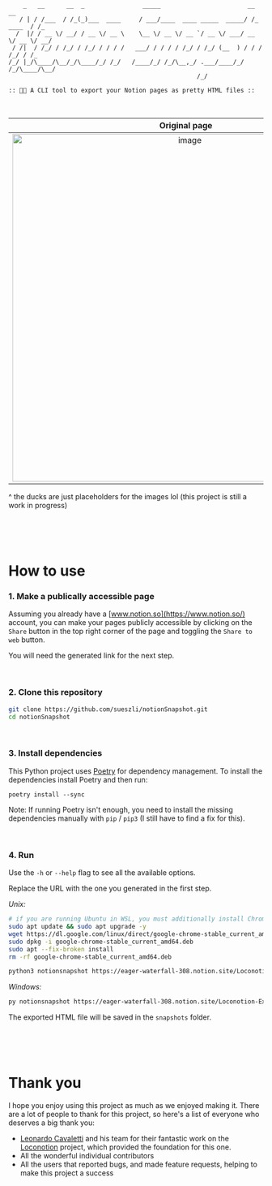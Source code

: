 ```
    _   __      __  _                _____                        __          __ 
   / | / /___  / /_(_)___  ____     / ___/____  ____ _____  _____/ /_  ____  / /_
  /  |/ / __ \/ __/ / __ \/ __ \    \__ \/ __ \/ __ `/ __ \/ ___/ __ \/ __ \/ __/
 / /|  / /_/ / /_/ / /_/ / / / /   ___/ / / / / /_/ / /_/ (__  ) / / / /_/ / /_  
/_/ |_/\____/\__/_/\____/_/ /_/   /____/_/ /_/\__,_/ .___/____/_/ /_/\____/\__/  
                                                    /_/     

:: 📸💥 A CLI tool to export your Notion pages as pretty HTML files ::
```

<br>

Original page              |  Export through Notion | **✨Notion Snapshot✨**
:-------------------------:|:-------------------------:|:-------------------------:
<img width="685" alt="image" src="https://user-images.githubusercontent.com/61852663/221595552-3eebc492-9e64-4cb3-b330-4418961890ce.png">  |  <img width="685" alt="image" src="https://user-images.githubusercontent.com/61852663/221595560-d90a2d41-f7a8-48be-8fe9-e63889126042.png">               | <img width="685" alt="image" src="https://user-images.githubusercontent.com/61852663/221595539-ba0b9dca-4bd4-482e-81f9-64ea12e0ded4.png">

^ the ducks are just placeholders for the images lol (this project is still a work in progress)

<br><br><br>

# How to use
### 1. Make a publically accessible page
Assuming you already have a [www.notion.so](https://www.notion.so/) account, you can make your pages publicly accessible by clicking on the `Share` button in the top right corner of the page and toggling the `Share to web` button.

You will need the generated link for the next step.

<br>

### 2. Clone this repository
```bash
git clone https://github.com/sueszli/notionSnapshot.git
cd notionSnapshot
``` 

</br>

### 3. Install dependencies
This Python project uses [Poetry](https://python-poetry.org/) for dependency management. To install the dependencies install Poetry and then run:

```
poetry install --sync
```

Note: If running Poetry isn't enough, you need to install the missing dependencies manually with `pip` / `pip3` (I still have to find a fix for this).

</br>

### 4. Run
Use the `-h` or `--help` flag to see all the available options.

Replace the URL with the one you generated in the first step.

_Unix:_
```bash
# if you are running Ubuntu in WSL, you must additionally install Chrome like so
sudo apt update && sudo apt upgrade -y
wget https://dl.google.com/linux/direct/google-chrome-stable_current_amd64.deb
sudo dpkg -i google-chrome-stable_current_amd64.deb
sudo apt --fix-broken install
rm -rf google-chrome-stable_current_amd64.deb

python3 notionsnapshot https://eager-waterfall-308.notion.site/Loconotion-Example-03c403f4fdc94cc1b315b9469a8950ef
```

_Windows:_
```bash
py notionsnapshot https://eager-waterfall-308.notion.site/Loconotion-Example-03c403f4fdc94cc1b315b9469a8950ef
```

The exported HTML file will be saved in the `snapshots` folder.

<br><br><br>

# Thank you
I hope you enjoy using this project as much as we enjoyed making it.
There are a lot of people to thank for this project, so here's a list of everyone who deserves a big thank you:

- [Leonardo Cavaletti](mailto:impeto.blu@gmail.com) and his team for their fantastic work on the [Loconotion](https://github.com/leoncvlt/loconotion) project, which provided the foundation for this one.
- All the wonderful individual contributors
- All the users that reported bugs, and made feature requests, helping to make this project a success
